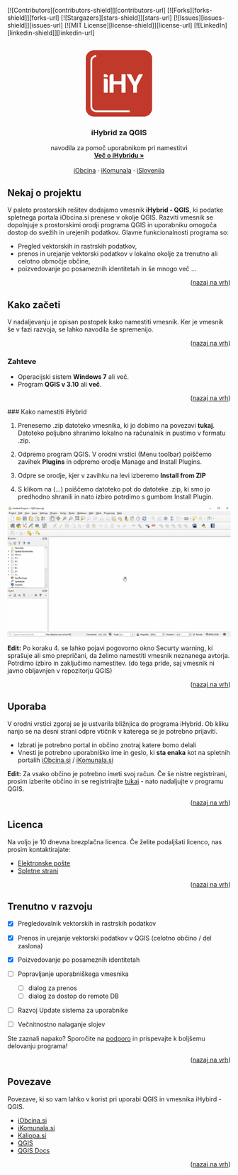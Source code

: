 <div id="top"></div>
<!--
*** Thanks for checking out the Best-README-Template. If you have a suggestion
*** that would make this better, please fork the repo and create a pull request
*** or simply open an issue with the tag "enhancement".
*** Don't forget to give the project a star!
*** Thanks again! Now go create something AMAZING! :D
-->


[![Contributors][contributors-shield]][contributors-url]
[![Forks][forks-shield]][forks-url]
[![Stargazers][stars-shield]][stars-url]
[![Issues][issues-shield]][issues-url]
[![MIT License][license-shield]][license-url]
[![LinkedIn][linkedin-shield]][linkedin-url]



<!-- PROJECT LOGO -->
<br />
<div align="center">
  <img src="images/logo.png" alt="Logo" width="150" height="150">

  <h3 align="center">iHybrid za QGIS</h3>

  <p align="center">
    navodila za pomoč uporabnikom pri namestitvi
    <br />
    <a href="https://www.iobcina.si/"><strong>Več o iHybridu »</strong></a>
    <br />
    <br />
    <a href="https://www.iobcina.si/">iObcina</a>
    ·
    <a href="https://www.ikomunala.si/">iKomunala</a>
    ·
    <a href="https://www.islovenija.si/">iSlovenija</a>
  </p>
</div>




<!-- 

<!-- TABLE OF CONTENTS 
<details>
  <summary>Kazalo</summary>
  <ol>
    <li>
      <a href="#about-the-project">About The Project</a>
      <ul>
        <li><a href="#built-with">Built With</a></li>
      </ul>
    </li>
    <li>
      <a href="#getting-started">Getting Started</a>
      <ul>
        <li><a href="#prerequisites">Prerequisites</a></li>
        <li><a href="#installation">Installation</a></li>
      </ul>
    </li>
    <li><a href="#usage">Usage</a></li>
    <li><a href="#roadmap">Roadmap</a></li>
    <li><a href="#contributing">Contributing</a></li>
    <li><a href="#license">License</a></li>
    <li><a href="#contact">Contact</a></li>
    <li><a href="#acknowledgments">Acknowledgments</a></li>
  </ol>
</details>
-->


<!-- ABOUT THE PROJECT -->
## Nekaj o projektu

V  paleto prostorskih rešitev dodajamo vmesnik **iHybrid - QGIS**, ki podatke spletnega portala iObcina.si prenese v okolje QGIS. Razviti vmesnik se dopolnjuje s prostorskimi orodji programa QGIS in uporabniku omogoča dostop do svežih in urejenih podatkov. Glavne funkcionalnosti programa so: 
- Pregled vektorskih in rastrskih podatkov, 
- prenos in urejanje vektorski podatkov v lokalno okolje za trenutno ali celotno območje občine,
- poizvedovanje po posameznih identitetah in še mnogo več ...

<p align="right">(<a href="#top">nazaj na vrh</a>)</p>

## Kako začeti

V nadaljevanju je opisan postopek kako namestiti vmesnik. Ker je vmesnik še v fazi razvoja, se lahko navodila še spremenijo. 

<p align="right">(<a href="#top">nazaj na vrh</a>)</p>

### Zahteve
- Operacijski sistem **Windows 7** ali več.
- Program  **QGIS v 3.10** ali **več**. 

<p align="right">(<a href="#top">nazaj na vrh</a>)</p>
### Kako namestiti iHybrid

1. Prenesemo .zip datoteko vmesnika, ki jo dobimo na povezavi **tukaj**. Datoteko poljubno shranimo lokalno na računalnik in pustimo v formatu .zip. 
  
2. Odpremo program QGIS. V orodni vrstici (Menu toolbar) poiščemo zavihek **Plugins** in odpremo orodje Manage and Install Plugins. 
   
3. Odpre se orodje, kjer v zavihku na levi izberemo **Install from ZIP**
   
4. S klikom na (...) poiščemo datoteko pot do datoteke .zip, ki smo jo predhodno shranili in nato izbiro potrdimo s gumbom Install Plugin.


![Alt Text](images/install.gif)

**Edit:** Po koraku 4. se lahko pojavi pogovorno okno Securty warning, ki sprašuje ali smo prepričani, da želimo namestiti vmesnik neznanega avtorja. Potrdimo izbiro in zaključimo namestitev. (do tega pride, saj vmesnik ni javno obljavnjen v repozitorju QGIS)

<p align="right">(<a href="#top">nazaj na vrh</a>)</p>

<!-- USAGE EXAMPLES -->
## Uporaba

V orodni vrstici zgoraj se je ustvarila bližnjica do programa iHybrid. Ob kliku nanjo se na desni strani odpre vtičnik v katerega se je potrebno prijaviti.
- Izbrati je  potrebno portal in občino znotraj katere bomo delali
- Vnesti je potrebno uporabniško ime in geslo, ki **sta enaka** kot na spletnih portalih [iObcina.si](https://www.iobcina.si/) / [iKomunala.si](https://www.ikomunala.si/) 

**Edit:** Za vsako občino je potrebno imeti svoj račun. Če še nistre registrirani, prosim izberite občino in se registrirajte [tukaj](https://www.iobcina.si/selectiobcina/) -  nato nadaljujte v programu QGIS.

<p align="right">(<a href="#top">nazaj na vrh</a>)</p>

## Licenca
Na voljo je 10 dnevna brezplačna licenca. Če želite podaljšati licenco, nas prosim kontaktirajate: 
- [Elektronske pošte](mailto:admin@cloudhadoop.com)
- [Spletne strani]([mailto:admin@cloudhadoop.com](https://www.kaliopa.si/kontakt/))

<p align="right">(<a href="#top">nazaj na vrh</a>)</p>


<!-- ROADMAP -->
## Trenutno v razvoju

- [x] Pregledovalnik vektorskih in rastrskih podatkov
- [x] Prenos in urejanje vektorski podatkov v QGIS (celotno občino / del zaslona)
- [x] Poizvedovanje po posameznih identitetah
- [ ] Popravljanje uporabniškega vmesnika
  - [ ]  dialog za prenos
  - [ ]  dialog za dostop do remote DB
- [ ] Razvoj Update sistema za uporabnike
- [ ] Večnitnostno nalaganje slojev


Ste zaznali napako? Sporočite na [podporo](https://podpora.kaliopa.si/) in prispevajte k boljšemu delovanju programa!



<p align="right">(<a href="#top">nazaj na vrh</a>)</p>






<!-- ACKNOWLEDGMENTS -->
## Povezave

Povezave, ki so vam lahko v korist pri uporabi QGIS in vmesnika iHybird - QGIS.

* [iObcina.si](https://choosealicense.com)
* [iKomunala.si](https://www.webpagefx.com/tools/emoji-cheat-sheet)
* [Kaliopa.si](https://flexbox.malven.co/)
* [QGIS](https://grid.malven.co/)
* [QGIS Docs](https://shields.io)

<p align="right">(<a href="#top">nazaj na vrh</a>)</p>



